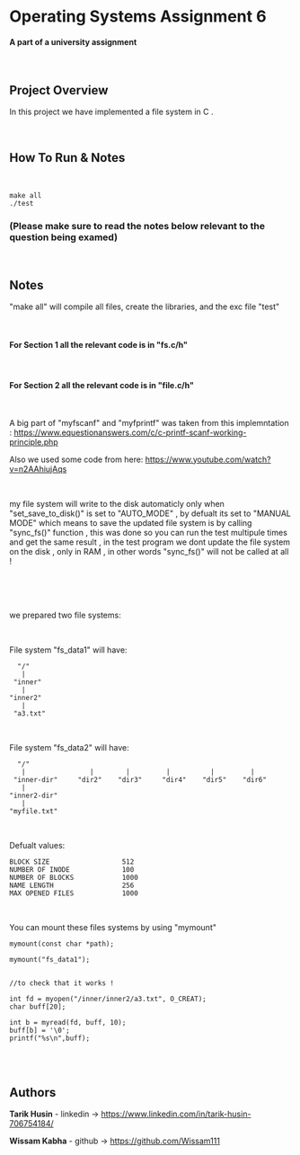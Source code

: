 



# Operating Systems Assignment 6

#### A part of a university assignment

</br>

## Project Overview

In this project we have implemented a file system in C .

</br>

## How To Run & Notes 

</br>

    make all
    ./test
        


### (Please make sure to read the notes below relevant to the question being examed)






</br>

## Notes

"make all" will compile all files, create the libraries, and the exc file "test"

</br>

#### For **Section 1** all the relevant code is in "fs.c/h"

</br>

#### For **Section 2** all the relevant code is in "file.c/h"

</br>

A big part of "myfscanf" and "myfprintf" was taken from this implemntation : https://www.equestionanswers.com/c/c-printf-scanf-working-principle.php

Also we used some code from here: https://www.youtube.com/watch?v=n2AAhiujAqs

</br>

my file system will write to the disk automaticly only when "set_save_to_disk()" is set to "AUTO_MODE" , by defualt its set to "MANUAL MODE" which means to save the updated file system is by calling "sync_fs()" function , this was done so you can run the test multipule times and get the same result , in the test program we dont update the file system on the disk , only in RAM  , in other words "sync_fs()" will not be called at all !

</br>
</br>
</br>

we prepared two file systems: 

</br>


File system "fs_data1" will have: 

      "/"
       |
     "inner"
       |
    "inner2"
       |
     "a3.txt"

</br>


File system "fs_data2" will have: 

      "/"
       |                |        |         |          |         |      
     "inner-dir"     "dir2"    "dir3"     "dir4"    "dir5"    "dir6"        
       |
    "inner2-dir"
       |
    "myfile.txt"

</br>

Defualt values:

    BLOCK SIZE                  512
    NUMBER OF INODE             100
    NUMBER OF BLOCKS            1000
    NAME LENGTH                 256
    MAX OPENED FILES            1000

</br>


You can mount these files systems by using "mymount"

    mymount(const char *path);

    mymount("fs_data1");


    //to check that it works !

    int fd = myopen("/inner/inner2/a3.txt", O_CREAT);
    char buff[20];

    int b = myread(fd, buff, 10);
    buff[b] = '\0';
    printf("%s\n",buff);
    



</br>
</br>

## Authors

  **Tarik Husin**  - linkedin -> https://www.linkedin.com/in/tarik-husin-706754184/

  **Wissam Kabha**  - github -> https://github.com/Wissam111